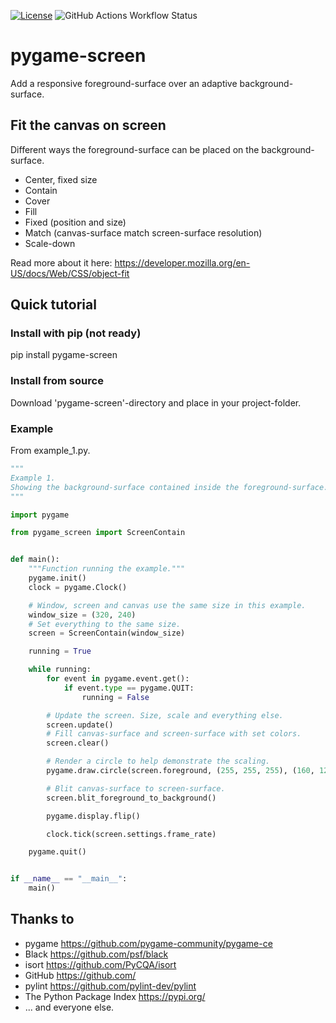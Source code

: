 [![License](https://img.shields.io/badge/license-MIT-green)](./LICENSE)
![GitHub Actions Workflow Status](https://img.shields.io/github/actions/workflow/status/snowfruit/pygame-screen/.github%2Fworkflows%2Fpylint.yml)
# pygame-screen
Add a responsive foreground-surface over an adaptive background-surface.
## Fit the canvas on screen
Different ways the foreground-surface can be placed on the background-surface.
* Center, fixed size
* Contain
* Cover
* Fill
* Fixed (position and size)
* Match (canvas-surface match screen-surface resolution)
* Scale-down
  
Read more about it here: https://developer.mozilla.org/en-US/docs/Web/CSS/object-fit
## Quick tutorial
### Install with pip (not ready)
pip install pygame-screen
### Install from source
Download 'pygame-screen'-directory and place in your project-folder.
### Example
From example_1.py.
```python
"""
Example 1.
Showing the background-surface contained inside the foreground-surface.
"""

import pygame

from pygame_screen import ScreenContain


def main():
    """Function running the example."""
    pygame.init()
    clock = pygame.Clock()

    # Window, screen and canvas use the same size in this example.
    window_size = (320, 240)
    # Set everything to the same size.
    screen = ScreenContain(window_size)

    running = True

    while running:
        for event in pygame.event.get():
            if event.type == pygame.QUIT:
                running = False

        # Update the screen. Size, scale and everything else.
        screen.update()
        # Fill canvas-surface and screen-surface with set colors.
        screen.clear()

        # Render a circle to help demonstrate the scaling.
        pygame.draw.circle(screen.foreground, (255, 255, 255), (160, 120), 32)

        # Blit canvas-surface to screen-surface.
        screen.blit_foreground_to_background()

        pygame.display.flip()

        clock.tick(screen.settings.frame_rate)

    pygame.quit()


if __name__ == "__main__":
    main()
```
## Thanks to
* pygame https://github.com/pygame-community/pygame-ce
* Black https://github.com/psf/black
* isort https://github.com/PyCQA/isort
* GitHub https://github.com/
* pylint https://github.com/pylint-dev/pylint
* The Python Package Index https://pypi.org/
* ... and everyone else.
